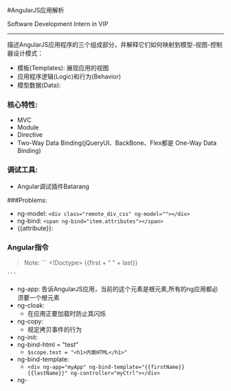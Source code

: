 #AngularJS应用解析

Software Development Intern in VIP
***

描述AngularJS应用程序的三个组成部分，并解释它们如何映射到模型-视图-控制器设计模式：

* 模板(Templates): 展现应用的视图
* 应用程序逻辑(Logic)和行为(Behavior)
* 模型数据(Data):

### 核心特性:

- MVC
- Module
- Directive
- Two-Way Data Binding(jQueryUI、BackBone、Flex都是 One-Way Data Binding)

### 调试工具:

- Angular调试插件Batarang

###Problems:

- ng-model: `<div class="remote_div_css" ng-model=""></div>`
- ng-bind: `<span ng-bind="item.attributes"></span>`
- {{attribute}}:


### Angular指令

>Note:
    ```
    <!Doctype>
    <html>
        <head>
            <script src="http://apps.bdimg.com/libs/angular.js/1.4.6/angular.min.js">
        </script>
        </head>
        <body ng-app="myApp" ng-controller="ctrl">
            {{first + " " + last}}
            <script>
                var app = angular.module("myApp",[]);
                app.controller("",function($scope,$compile,$http){
                    $scope.first = "You";
                    $scope.lastName = "Yinan";
                });
            </script>
        </body>
    </html>

    ```

 + ng-app: 告诉AngularJS应用，当前的这个元素是根元素,所有的ng应用都必须要一个根元素 
 + ng-cloak:
     * 在应用正要加载时防止其闪烁
 + ng-copy:
     * 规定拷贝事件的行为
 + ng-init:
 + ng-bind-html = "test"
     * `$scope.test = "<h1>内嵌HTML</h1>"`
 + ng-bind-template:
     * `<div ng-app="myApp" ng-bind-template="{{firstName}} {{lastName}}" ng-controller="myCtrl"></div>`
 + ng-